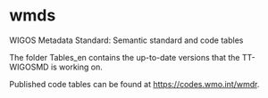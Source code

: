 # wmds
WIGOS Metadata Standard: Semantic standard and code tables

The folder Tables_en contains the up-to-date versions that the TT-WIGOSMD is working on.

Published code tables can be found at https://codes.wmo.int/wmdr.
